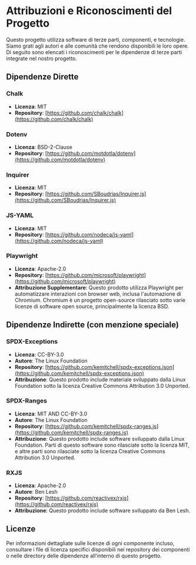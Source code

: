 Attribuzioni e Riconoscimenti del Progetto
==========================================

Questo progetto utilizza software di terze parti, componenti, e tecnologie. Siamo grati agli autori e alle comunità che rendono disponibili le loro opere. Di seguito sono elencati i riconoscimenti per le dipendenze di terze parti integrate nel nostro progetto.

Dipendenze Dirette
------------------

### Chalk

*   **Licenza**: MIT
*   **Repository**: [https://github.com/chalk/chalk](https://github.com/chalk/chalk)

### Dotenv

*   **Licenza**: BSD-2-Clause
*   **Repository**: [https://github.com/motdotla/dotenv](https://github.com/motdotla/dotenv)

### Inquirer

*   **Licenza**: MIT
*   **Repository**: [https://github.com/SBoudrias/Inquirer.js](https://github.com/SBoudrias/Inquirer.js)

### JS-YAML

*   **Licenza**: MIT
*   **Repository**: [https://github.com/nodeca/js-yaml](https://github.com/nodeca/js-yaml)

### Playwright

*   **Licenza**: Apache-2.0
*   **Repository**: [https://github.com/microsoft/playwright](https://github.com/microsoft/playwright)
*   **Attribuzione Supplementare**: Questo prodotto utilizza Playwright per automatizzare interazioni con browser web, inclusa l'automazione di Chromium. Chromium è un progetto open-source rilasciato sotto varie licenze di software open source, principalmente la licenza BSD.

Dipendenze Indirette (con menzione speciale)
--------------------------------------------

### SPDX-Exceptions

*   **Licenza**: CC-BY-3.0
*   **Autore**: The Linux Foundation
*   **Repository**: [https://github.com/kemitchell/spdx-exceptions.json](https://github.com/kemitchell/spdx-exceptions.json)
*   **Attribuzione**: Questo prodotto include materiale sviluppato dalla Linux Foundation sotto la licenza Creative Commons Attribution 3.0 Unported.

### SPDX-Ranges

*   **Licenza**: MIT AND CC-BY-3.0
*   **Autore**: The Linux Foundation
*   **Repository**: [https://github.com/kemitchell/spdx-ranges.js](https://github.com/kemitchell/spdx-ranges.js)
*   **Attribuzione**: Questo prodotto include software sviluppato dalla Linux Foundation. Parti di questo software sono rilasciate sotto la licenza MIT, e altre parti sono rilasciate sotto la licenza Creative Commons Attribution 3.0 Unported.

### RXJS

*   **Licenza**: Apache-2.0
*   **Autore**: Ben Lesh
*   **Repository**: [https://github.com/reactivex/rxjs](https://github.com/reactivex/rxjs)
*   **Attribuzione**: Questo prodotto include software sviluppato da Ben Lesh.

Licenze
-------

Per informazioni dettagliate sulle licenze di ogni componente incluso, consultare i file di licenza specifici disponibili nei repository dei componenti o nelle directory delle dipendenze all'interno di questo progetto.